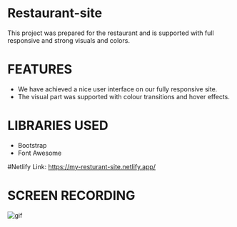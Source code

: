 # Restaurant-site

This project was prepared for the restaurant and is supported with full responsive and strong visuals and colors.

# FEATURES
- We have achieved a nice user interface on our fully responsive site.
- The visual part was supported with colour transitions and hover effects.

# LIBRARIES USED
- Bootstrap
- Font Awesome

#Netlify Link:
https://my-resturant-site.netlify.app/

# SCREEN RECORDING
![gif](https://github.com/Emrah76/Restaurant-site/assets/150621750/32bb24b4-8750-4719-b7ad-14bd7ac45274)
